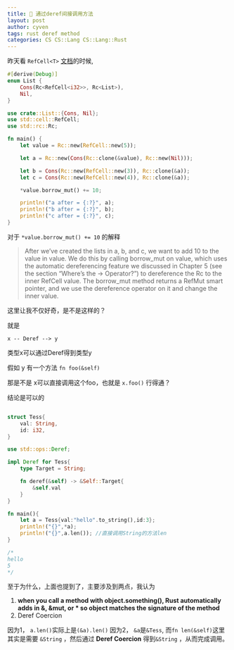 ```yaml
---
title: 🧀 通过deref间接调用方法
layout: post
author: cyven
tags: rust deref method
categories: CS CS::Lang CS::Lang::Rust
---
```


昨天看 `RefCell<T>` [文档](https://doc.rust-lang.org/book/ch15-05-interior-mutability.html#:~:text=Having%20Multiple%20Owners%20of%20Mutable%20Data%20by%20Combining%20Rc%3CT%3E%20and%20RefCell%3CT%3E)的时候,

```rust
#[derive(Debug)]
enum List {
    Cons(Rc<RefCell<i32>>, Rc<List>),
    Nil,
}

use crate::List::{Cons, Nil};
use std::cell::RefCell;
use std::rc::Rc;

fn main() {
    let value = Rc::new(RefCell::new(5));

    let a = Rc::new(Cons(Rc::clone(&value), Rc::new(Nil)));

    let b = Cons(Rc::new(RefCell::new(3)), Rc::clone(&a));
    let c = Cons(Rc::new(RefCell::new(4)), Rc::clone(&a));

    *value.borrow_mut() += 10;

    println!("a after = {:?}", a);
    println!("b after = {:?}", b);
    println!("c after = {:?}", c);
}
```

对于 `*value.borrow_mut() += 10` 的解释

> After we’ve created the lists in a, b, and c, we want to add 10 to the value in value. We do this by calling borrow_mut on value, which uses the automatic dereferencing feature we discussed in Chapter 5 (see the section “Where’s the -> Operator?”) to dereference the Rc<T> to the inner RefCell<T> value. The borrow_mut method returns a RefMut<T> smart pointer, and we use the dereference operator on it and change the inner value.

这里让我不仅好奇，是不是这样的？

就是
```
x -- Deref --> y
```

类型x可以通过Deref得到类型y

假如 y 有一个方法  `fn foo(&self)`

那是不是 x可以直接调用这个foo，也就是  `x.foo()` 行得通？


结论是可以的

```rust

struct Tess{
    val: String,
    id: i32,
}

use std::ops::Deref;

impl Deref for Tess{
    type Target = String;

    fn deref(&self) -> &Self::Target{
        &self.val
    }
}

fn main(){
    let a = Tess{val:"hello".to_string(),id:3};
    println!("{}",*a);
    println!("{}",a.len()); //直接调用String的方法len
}

/*
hello
5
*/
```

至于为什么，上面也提到了，主要涉及到两点，我认为

1. **when you call a method with object.something(), Rust automatically adds in &, &mut, or * so object matches the signature of the method**
2. Deref Coercion


因为1， `a.len()`实际上是`(&a).len()`
因为2， `&a`是`&Tess`, 而`fn len(&self)`这里其实是需要 `&String` ，然后通过 **Deref Coercion** 得到`&String` ，从而完成调用。
